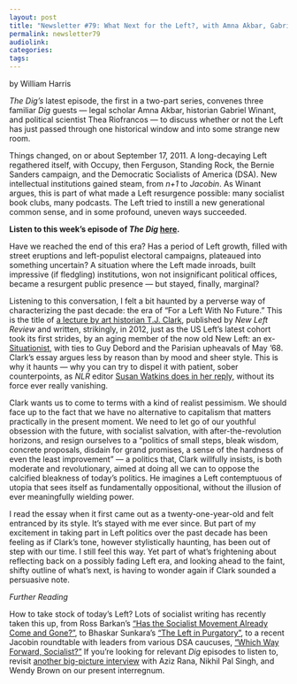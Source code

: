 ```yaml
---
layout: post
title: "Newsletter #79: What Next for the Left?, with Amna Akbar, Gabriel Winant, and Thea Riofrancos"
permalink: newsletter79
audiolink:
categories:
tags:
---
```

by William Harris


*The Dig’s* latest episode, the first in a two-part series, convenes three familiar *Dig* guests — legal scholar Amna Akbar, historian Gabriel Winant, and political scientist Thea Riofrancos — to discuss whether or not the Left has just passed through one historical window and into some strange new room.


Things changed, on or about September 17, 2011. A long-decaying Left regathered itself, with Occupy, then Ferguson, Standing Rock, the Bernie Sanders campaign, and the Democratic Socialists of America (DSA). New intellectual institutions gained steam, from *n+1* to *Jacobin*. As Winant argues, this is part of what made a Left resurgence possible: many socialist book clubs, many podcasts. The Left tried to instill a new generational common sense, and in some profound, uneven ways succeeded.


**Listen to this week’s episode of *The Dig* [here](https://thedigradio.com/podcast/conjuncture-w-akbar-winant-riofrancos).**


Have we reached the end of this era? Has a period of Left growth, filled with street eruptions and left-populist electoral campaigns, plateaued into something uncertain? A situation where the Left made inroads, built impressive (if fledgling) institutions, won not insignificant political offices, became a resurgent public presence — but stayed, finally, marginal?


Listening to this conversation, I felt a bit haunted by a perverse way of characterizing the past decade: the era of “For a Left With No Future.” This is the title of [a lecture by art historian T.J. Clark](https://newleftreview.org/issues/ii74/articles/t-j-clark-for-a-left-with-no-future), published by *New Left Review* and written, strikingly, in 2012, just as the US Left’s latest cohort took its first strides, by an aging member of the now old New Left: an ex-[Situationist](https://en.wikipedia.org/wiki/Situationist_International), with ties to Guy Debord and the Parisian upheavals of May ’68. Clark’s essay argues less by reason than by mood and sheer style. This is why it haunts — why you can try to dispel it with patient, sober counterpoints, as *NLR* editor [Susan Watkins does in her reply](https://newleftreview.org/issues/ii74/articles/susan-watkins-presentism-reply-to-t-j-clark), without its force ever really vanishing.


Clark wants us to come to terms with a kind of realist pessimism. We should face up to the fact that we have no alternative to capitalism that matters practically in the present moment. We need to let go of our youthful obsession with the future, with socialist salvation, with after-the-revolution horizons, and resign ourselves to a “politics of small steps, bleak wisdom, concrete proposals, disdain for grand promises, a sense of the hardness of even the least improvement” — a politics that, Clark willfully insists, is both moderate and revolutionary, aimed at doing all we can to oppose the calcified bleakness of today’s politics. He imagines a Left contemptuous of utopia that sees itself as fundamentally oppositional, without the illusion of ever meaningfully wielding power.


I read the essay when it first came out as a twenty-one-year-old and felt entranced by its style. It’s stayed with me ever since. But part of my excitement in taking part in Left politics over the past decade has been feeling as if Clark’s tone, however stylistically haunting, has been out of step with our time. I still feel this way. Yet part of what’s frightening about reflecting back on a possibly fading Left era, and looking ahead to the faint, shifty outline of what’s next, is having to wonder again if Clark sounded a persuasive note.


*Further Reading*


How to take stock of today’s Left? Lots of socialist writing has recently taken this up, from Ross Barkan’s [“Has the Socialist Movement Already Come and Gone?”](https://newrepublic.com/article/174658/socialist-come-gone-moment-dsa-bernie-aoc), to Bhaskar Sunkara’s [“The Left in Purgatory”](https://jacobin.com/2022/02/the-left-in-purgatory), to a recent Jacobin roundtable with leaders from various DSA caucuses, [“Which Way Forward, Socialist?”](https://jacobin.com/2023/08/democratic-socialists-of-america-convention-labor-movement) If you’re looking for relevant *Dig* episodes to listen to, revisit [another big-picture interview](https://thedigradio.com/podcast/interregnum-w-aziz-rana-nikhil-pal-singh-wendy-brown/?query=wendy) with Aziz Rana, Nikhil Pal Singh, and Wendy Brown on our present interregnum.


